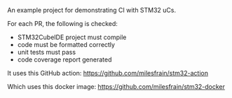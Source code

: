 An example project for demonstrating CI with STM32 uCs.

For each PR, the following is checked:
* STM32CubeIDE project must compile
* code must be formatted correctly
* unit tests must pass
* code coverage report generated

It uses this GitHub action:
https://github.com/milesfrain/stm32-action

Which uses this docker image:
https://github.com/milesfrain/stm32-docker
